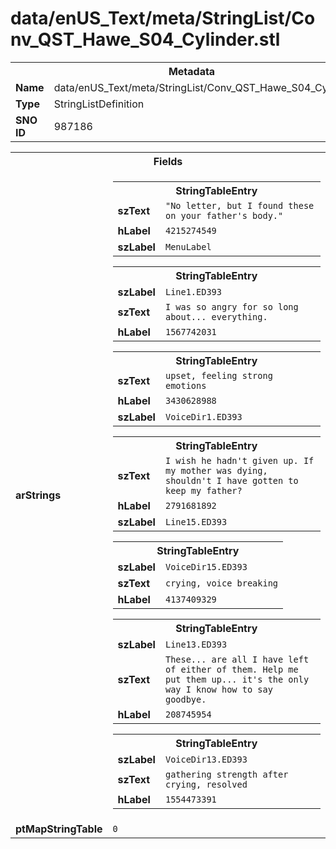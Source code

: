 <h1>data/enUS_Text/meta/StringList/Conv_QST_Hawe_S04_Cylinder.stl</h1><table><tr><th colspan="100%">Metadata</th></tr><tr><td><b>Name</b></td><td>data/enUS_Text/meta/StringList/Conv_QST_Hawe_S04_Cylinder.stl</td></tr><tr><td><b>Type</b></td><td>StringListDefinition</td></tr><tr><td><b>SNO ID</b></td><td>987186</td></tr></table>

<table><tr><th colspan="100%">Fields</th></tr><tr><td><b>arStrings</b></td><td><table><tr><th colspan="100%">StringTableEntry</th></tr><tr><td><b>szText</b></td><td><code>"No letter, but I found these on your father's body."</code></td></tr><tr><td><b>hLabel</b></td><td><code>4215274549</code></td></tr><tr><td><b>szLabel</b></td><td><code>MenuLabel</code></td></tr></table>


<table><tr><th colspan="100%">StringTableEntry</th></tr><tr><td><b>szLabel</b></td><td><code>Line1.ED393</code></td></tr><tr><td><b>szText</b></td><td><code>I was so angry for so long about... everything.</code></td></tr><tr><td><b>hLabel</b></td><td><code>1567742031</code></td></tr></table>


<table><tr><th colspan="100%">StringTableEntry</th></tr><tr><td><b>szText</b></td><td><code>upset, feeling strong emotions</code></td></tr><tr><td><b>hLabel</b></td><td><code>3430628988</code></td></tr><tr><td><b>szLabel</b></td><td><code>VoiceDir1.ED393</code></td></tr></table>


<table><tr><th colspan="100%">StringTableEntry</th></tr><tr><td><b>szText</b></td><td><code>I wish he hadn't given up. If my mother was dying, shouldn't I have gotten to keep my father?</code></td></tr><tr><td><b>hLabel</b></td><td><code>2791681892</code></td></tr><tr><td><b>szLabel</b></td><td><code>Line15.ED393</code></td></tr></table>


<table><tr><th colspan="100%">StringTableEntry</th></tr><tr><td><b>szLabel</b></td><td><code>VoiceDir15.ED393</code></td></tr><tr><td><b>szText</b></td><td><code>crying, voice breaking</code></td></tr><tr><td><b>hLabel</b></td><td><code>4137409329</code></td></tr></table>


<table><tr><th colspan="100%">StringTableEntry</th></tr><tr><td><b>szLabel</b></td><td><code>Line13.ED393</code></td></tr><tr><td><b>szText</b></td><td><code>These... are all I have left of either of them. Help me put them up... it's the only way I know how to say goodbye.</code></td></tr><tr><td><b>hLabel</b></td><td><code>208745954</code></td></tr></table>


<table><tr><th colspan="100%">StringTableEntry</th></tr><tr><td><b>szLabel</b></td><td><code>VoiceDir13.ED393</code></td></tr><tr><td><b>szText</b></td><td><code>gathering strength after crying, resolved</code></td></tr><tr><td><b>hLabel</b></td><td><code>1554473391</code></td></tr></table>


</td></tr><tr><td><b>ptMapStringTable</b></td><td><code>0</code></td></tr></table>

